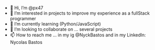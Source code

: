 - 👋 Hi, I’m @px47
- 👀 I’m interested in projects to improve my experience as a fullStack programmer
- 🌱 I’m currently learning (Python/JavaScript)
- 💞️ I’m looking to collaborate on ... several projects
- 📫 How to reach me ... in my ig @NyckBastos and in my LinkedIn: Nycolas Bastos

<!---
px47/px47 is a ✨ special ✨ repository because its `README.md` (this file) appears on your GitHub profile.
You can click the Preview link to take a look at your changes.
--->
